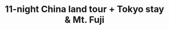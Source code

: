 ---
category: far-east-and-asia
title: 11-night China land tour + Tokyo stay & Mt. Fuji
class: 11-night-china-land-tour-tokyo-stay-mt-fuji
cruiseline: Celebrity Cruises - Celebrity Millennium
special-info: Free drinks on board + 3 night hotel stay in Tokyo + Mt. Fuji & Hakone Tour
price: 2899
nights: 23
cruise-url: http://www.planetcruise.co.uk/celebrity-cruises/celebrity-millennium/27-september-2016/108750?utm_medium=referral&utm_source=secret-escapes&utm_campaign=website
---